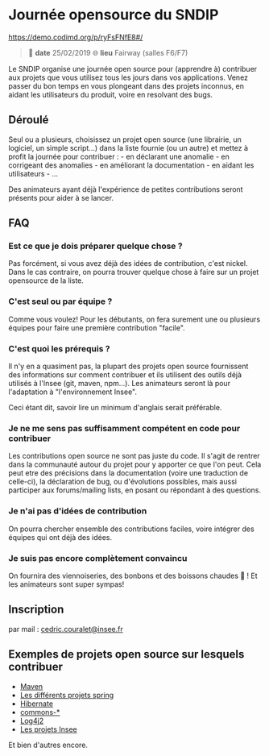 # Journée opensource du SNDIP

https://demo.codimd.org/p/ryFsFNfE8#/

> :calendar: **date** 25/02/2019
> :globe_with_meridians: **lieu** Fairway (salles F6/F7)

Le SNDIP organise une journée open source pour (apprendre à) contribuer aux projets que vous utilisez tous les jours dans vos applications.
Venez passer du bon temps en vous plongeant dans des projets inconnus, en aidant les utilisateurs du produit, voire en resolvant des bugs.

## Déroulé 

Seul ou a plusieurs, choisissez un projet open source (une librairie, un logiciel, un simple script...) dans la liste fournie (ou un autre) et mettez à profit la journée pour contribuer : 
    - en déclarant une anomalie
    - en corrigeant des anomalies
    - en améliorant la documentation
    - en aidant les utilisateurs
    - ...
    
Des animateurs ayant déjà l'expérience de petites contributions seront présents pour aider à se lancer.

## FAQ

### Est ce que je dois préparer quelque chose ?

Pas forcément, si vous avez déjà des idées de contribution, c'est nickel. Dans le cas contraire, on pourra trouver quelque chose à faire sur un projet opensource de la liste.

### C'est seul ou par équipe ?

Comme vous voulez! Pour les débutants, on fera surement une ou plusieurs équipes pour faire une première contribution "facile".

### C'est quoi les prérequis ?

Il n'y en a quasiment pas, la plupart des projets open source fournissent des informations sur comment contribuer et ils utilisent des outils déjà utilisés à l'Insee (git, maven, npm...). Les animateurs seront là pour l'adaptation à "l'environnement Insee".

Ceci étant dit, savoir lire un minimum d'anglais serait préférable.

### Je ne me sens pas suffisamment compétent en code pour contribuer

Les contributions open source ne sont pas juste du code. Il s'agit de rentrer dans la communauté autour du projet pour y apporter ce que l'on peut. Cela peut etre des précisions dans la documentation (voire une traduction de celle-ci), la déclaration de bug, ou d'évolutions possibles, mais aussi participer aux forums/mailing lists, en posant ou répondant à des questions.

### Je n'ai pas d'idées de contribution

On pourra chercher ensemble des contributions faciles, voire intégrer des équipes qui ont déjà des idées.

### Je suis pas encore complètement convaincu

On fournira des viennoiseries, des bonbons et des boissons chaudes 🥐 ! Et les animateurs sont super sympas! 

## Inscription

par mail : cedric.couralet@insee.fr

## Exemples de projets open source sur lesquels contribuer

* [Maven](http://maven.apache.org/guides/development/guide-helping.html)
* [Les différents projets spring](https://github.com/spring-projects/spring-framework/blob/master/CONTRIBUTING.md)
* [Hibernate](https://hibernate.org/community/#contribute)
* [commons-* ](https://commons.apache.org/volunteering.html)
* [Log4j2](https://logging.apache.org/log4j/2.x/guidelines.html)
* [Les projets Insee](https://github.com/inseefr) 

Et bien d'autres encore.





